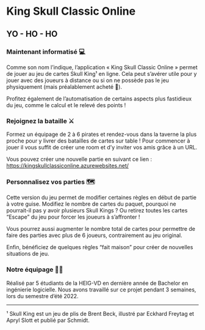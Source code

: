 # King Skull Classic Online

## YO - HO - HO

### Maintenant informatisé 💻
Comme son nom l’indique, l’application « King Skull Classic Online » permet de jouer au jeu de cartes Skull King¹ en ligne. Cela peut s’avérer utile pour y jouer avec des joueurs à distance ou si on ne possède pas le jeu physiquement (mais préalablement acheté 🙂). 

Profitez également de l’automatisation de certains aspects plus fastidieux du jeu, comme le calcul et le relevé des points !

### Rejoignez la bataille ⚔️
Formez un équipage de 2 à 6 pirates et rendez-vous dans la taverne la plus proche pour y livrer des batailles de cartes sur table ! Pour commencer à jouer il vous suffit de créer une room et d’y inviter vos amis grâce à un URL.

Vous pouvez créer une nouvelle partie en suivant ce lien : https://kingskullclassiconline.azurewebsites.net/

### Personnalisez vos parties 🗺️
Cette version du jeu permet de modifier certaines règles en début de partie à votre guise. Modifiez le nombre de cartes du paquet, pourquoi ne pourrait-il pas y avoir plusieurs Skull Kings ? Ou retirez toutes les cartes “Escape” du jeu pour forcer les joueurs à s’affronter !

Vous pourrez aussi augmenter le nombre total de cartes pour permettre de faire des parties avec plus de 6 joueurs, contrairement au jeu original.

Enfin, bénéficiez de quelques règles “fait maison” pour créer de nouvelles situations de jeu.

### Notre équipage 🏴‍☠️
Réalisé par 5 étudiants de la HEIG-VD en dernière année de Bachelor en ingénierie logicielle. Nous avons travaillé sur ce projet pendant 3 semaines, lors du semestre d’été 2022.

---

¹ Skull King est un jeu de plis de Brent Beck, illustré par Eckhard Freytag et Apryl Slott et publié par Schmidt.
